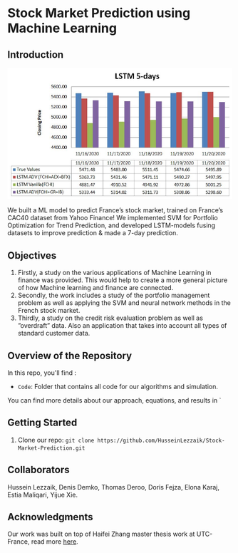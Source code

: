 # Stock Market Prediction using Machine Learning

## Introduction
<p>
<img src="table.jpg" width="1000" >
</p>

We built a ML model to predict France’s stock market, trained on France’s CAC40 dataset from Yahoo Finance! We implemented SVM for Portfolio Optimization for Trend Prediction, and developed LSTM-models fusing datasets to improve prediction & made a 7-day prediction.

## Objectives
1.  Firstly, a study on the various applications of Machine Learning in finance was provided. This would help to create a more general picture of how
Machine learning and finance are connected.
2.  Secondly, the work includes a study of the portfolio management problem as well as applying the SVM and neural network methods in the French stock
market.
3.  Thirdly, a study on the credit risk evaluation problem as well as ”overdraft” data. Also an application that takes into account all types of standard customer data.

## Overview of the Repository
In this repo, you'll find :
* `Code`: Folder that contains all code for our algorithms and simulation.


You can find more details about our approach, equations, and results in `

## Getting Started
1.  Clone our repo: `git clone https://github.com/HusseinLezzaik/Stock-Market-Prediction.git`



## Collaborators
Hussein Lezzaik, Denis Demko, Thomas Deroo, Doris Fejza, Elona Karaj, Estia Maliqari, Yijue Xie.

## Acknowledgments
Our work was built on top of Haifei Zhang master thesis work at UTC-France, read more [here](https://github.com/Haifei-ZHANG/iQuant). 
